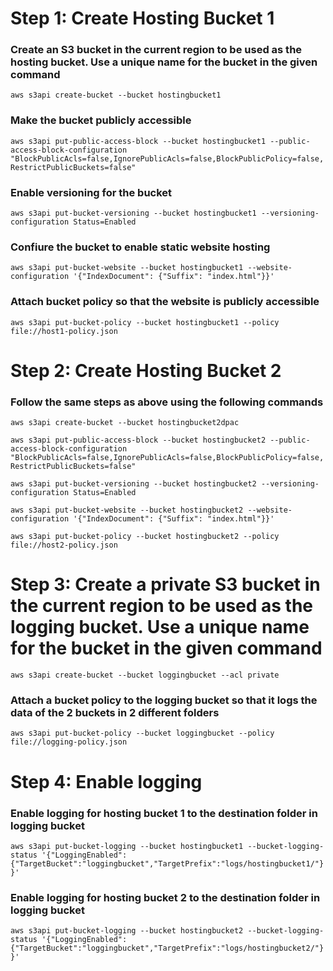 # Step 1: Create Hosting Bucket 1

### Create an S3  bucket in the current region to be used as the hosting bucket. Use a unique name for the bucket in the given command
```aws s3api create-bucket --bucket hostingbucket1```

### Make the bucket publicly accessible
```aws s3api put-public-access-block --bucket hostingbucket1 --public-access-block-configuration "BlockPublicAcls=false,IgnorePublicAcls=false,BlockPublicPolicy=false,RestrictPublicBuckets=false" ```

### Enable versioning for the bucket
```aws s3api put-bucket-versioning --bucket hostingbucket1 --versioning-configuration Status=Enabled ```

### Confiure the bucket to enable static website hosting
```aws s3api put-bucket-website --bucket hostingbucket1 --website-configuration '{"IndexDocument": {"Suffix": "index.html"}}' ```

### Attach bucket policy so that the website is publicly accessible
```aws s3api put-bucket-policy --bucket hostingbucket1 --policy file://host1-policy.json ```

# Step 2: Create Hosting Bucket 2

### Follow the same steps as above using the following commands

```aws s3api create-bucket --bucket hostingbucket2dpac```

```aws s3api put-public-access-block --bucket hostingbucket2 --public-access-block-configuration "BlockPublicAcls=false,IgnorePublicAcls=false,BlockPublicPolicy=false,RestrictPublicBuckets=false"```

```aws s3api put-bucket-versioning --bucket hostingbucket2 --versioning-configuration Status=Enabled```

```aws s3api put-bucket-website --bucket hostingbucket2 --website-configuration '{"IndexDocument": {"Suffix": "index.html"}}'```

```aws s3api put-bucket-policy --bucket hostingbucket2 --policy file://host2-policy.json```

# Step 3: Create a private S3 bucket in the current region to be used as the logging bucket. Use a unique name for the bucket in the given command
```aws s3api create-bucket --bucket loggingbucket --acl private```

### Attach a bucket policy to the logging bucket so that it logs the data of the 2 buckets in 2 different folders
```aws s3api put-bucket-policy --bucket loggingbucket --policy file://logging-policy.json```

# Step 4: Enable logging

### Enable logging for hosting bucket 1 to the destination folder in logging bucket
```aws s3api put-bucket-logging --bucket hostingbucket1 --bucket-logging-status '{"LoggingEnabled":{"TargetBucket":"loggingbucket","TargetPrefix":"logs/hostingbucket1/"}}'```

### Enable logging for hosting bucket 2 to the destination folder in logging bucket
```aws s3api put-bucket-logging --bucket hostingbucket2 --bucket-logging-status '{"LoggingEnabled":{"TargetBucket":"loggingbucket","TargetPrefix":"logs/hostingbucket2/"}}'```